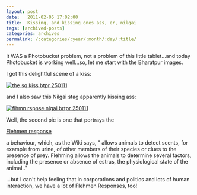 ```yaml
---
layout: post
date:	2011-02-05 17:02:00
title:  Kissing, and kissing ones ass, er, nilgai
tags: [archived-posts]
categories: archives
permalink: /:categories/:year/:month/:day/:title/
---
```

It WAS a Photobucket problem, not a problem of this little tablet...and today Photobucket is working well...so, let me start with the Bharatpur images. 

I got this delightful scene of a kiss:


<a href="http://s1142.photobucket.com/albums/n602/Deepapctrsglr/?action=view&amp;current=IMG_1136.jpg" target="_blank"><img src="http://i1142.photobucket.com/albums/n602/Deepapctrsglr/IMG_1136.jpg" border="0" alt="the sq kiss btpr 250111"></a>

and I also saw this Nilgai stag apparently kissing ass:


<a href="http://s1142.photobucket.com/albums/n602/Deepapctrsglr/?action=view&amp;current=IMG_1437.jpg" target="_blank"><img src="http://i1142.photobucket.com/albums/n602/Deepapctrsglr/IMG_1437.jpg" border="0" alt="flhmn rspnse nlgai brtpr 250111"></a>

Well, the second pic is one that portrays the 

<a href="http://en.wikipedia.org/wiki/Flehmen_response"> Flehmen response </a>

a behaviour, which, as the Wiki says, " allows animals to detect scents, for example from urine, of other members of their species or clues to the presence of prey. Flehming allows the animals to determine several factors, including the presence or absence of estrus, the physiological state of the animal.."

...but I can't help feeling that in corporations and politics and lots of human interaction, we have a lot of Flehmen Responses, too!
